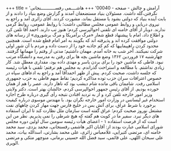 +++
title = 'آرامش و چالش - صفحه - 00040'
+++
هاشــــمی رفســـــــــــنجانی نگرفتن،گله داشت. مسئولان بنیاد مستضعفان آمدند و گزارش وضع بنیاد را دادند و از بابت آینده بنیاد که دولتی بشود یا مستقل بماند، مشورت کردند. آقای زائری آمد و راجع به نیروی دریایی و روابط عمومی مجلس مطالبی داشت؛ با روابط عمومی، روابط گرمی ندارند. دوبار از آقای خامنه ای تلفنی احوالپرسی کردم؛ هنوز تب دارند. احمد آقا تلفن کرد و اطلاع داد، امام با پیشنهاد قطع شعار «مرگ برآمریکا و مرگ برشوروی» از رسانه های دولتی موافقت کرده اند و پذیرفته اند که بگویند به امر امام قطع شده است. همچنین محدود کردن راهپیماییها که کم کم جاذبه خود را از دست داده و مردم با آن شور اولی شرکت نمیکنند. آخر شب به خانه آمدم. مهمان داشتیم؛ مدتی از وقتم را مهمانها گرفتند. چهارشنبه ۱۷ فروردین ۱۳۶۲ وضع ماشین بچه ها برای رفتن به مدرسه و دانشگاه مرتب نبود. فاطی که ماشین خود را برای بردن یاسر و مهدی داده بود، مقداری معطل شد. کار زیادی نداشتم. با مطالعه و استراحت گذراندم. به مجلس هم نرفتم؛ تلفنی با هیأت رئیسه که جلسه داشت، صحبت کردم. پیش از ظهر احمدآقا آمد و راجع به ادعاهای سپاه در خصوص اعترافات سران حزب توده مذاکره کردیم؛ نقاط مبهم فاطی به حزب جمهوری اسلامی رفت. شاممان باقی مانده شام دیشب بود که ناهار دارند. عصر را هم از همان خورده بودیم. از آقای رئیس جمهور احوالپرسی کردم، حالشان بهتر است. دکتر ولایتی وزیر امور خارجه تلفن کرد و از به تردید افتادن نتیجه رأی گیری درباره طرح اجازه استخدام غیر لیسانس در وزارت امور خارجه نگران بود. با مهندس موسوی درباره کیفیت برخورد با شرط عراق، برای آتش بس در خلیج فارس جهت مهار کردن چاههای نفت مشتعل نوروز صحبت کردم؛ عراق گفته است سازمان ملل نظارت کند تا ایران استفاده های دیگر نبرد. سفير ما در کویت هم گفته که هیچ شرطی را نمی پذیریم. نظر من این است که از فرصت استفاده ۱ - اعضای هیأت رئیسه سومین سال اولین دوره مجلس شورای اسلامی عبارت بودند از: آقایان اکبر هاشمی رفسنجانی، محمد یزدی، سید محمد خامنه ای، مرتضی کتیرایی، غلامعباس زائری، علی محمد بشارتی، اسدالله بیات، محمد علی سبحان اللهی، علی قائمی، سید فضل الله حسینی برمانی، منوچهر متکی و مرتضی الویری.